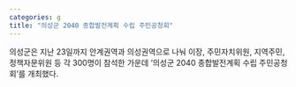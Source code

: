 ```yaml
---
categories: g
title: "의성군 2040 종합발전계획 수립 주민공청회"
---
```

의성군은 지난 23일까지 안계권역과 의성권역으로 나눠 이장, 주민자치위원, 지역주민, 정책자문위원 등 각 300명이 참석한 가운데 ‘의성군 2040 종합발전계획 수립 주민공청회’를 개최했다.